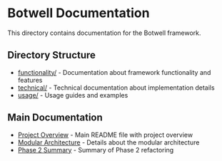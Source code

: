# Botwell Documentation

This directory contains documentation for the Botwell framework.

## Directory Structure

- [functionality/](functionality/) - Documentation about framework functionality and features
- [technical/](technical/) - Technical documentation about implementation details
- [usage/](usage/) - Usage guides and examples

## Main Documentation

- [Project Overview](../README.md) - Main README file with project overview
- [Modular Architecture](../MODULAR_README.md) - Details about the modular architecture
- [Phase 2 Summary](../PHASE2_SUMMARY.md) - Summary of Phase 2 refactoring